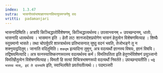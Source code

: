 ```yaml
---
index:  1.3.47
sutra:  भासनोपसंभाषाज्ञानयत्नविमत्युपमन्त्रणेषु वदः
vritti:  padamanjari
---
```


भासनादिष्विति। अत्रापि किञ्चिद्धातोर्विशेषणम्, किञ्चिद्धात्वर्थस्य। उपसान्त्वनम् = उपच्छन्दनम्, धातोः, भासनादि धात्वर्थस्य । भासमान इति । हेतौ लटः शानजादेशप्रयोगेण भासनं हेतुत्वेन विशेषणमित्याह । शिष्यैः स्तूयमानो भासते। तथा चोपर्युपरि शास्त्रार्थस्य प्रतिभासनात् सुष्ठु वदनं भवति, तेजोभङ्गे तु न शक्नुयाद्वदितुम्। जानाति वदितुमिति। `शकवृष` इत्यादिना तुमुन्, अत्र वदत्यर्थो ज्ञानस्य विषयः, ज्ञानं विषयि। तद्विषयमित्यादि। अत्र यत्नस्याविष्करणरूपस्य वदत्यर्थस्य कर्म।
विमतिपतिता इति हेतुगर्भविशेषणं प्रयुञ्जानो विमतिर्हेतुत्वेन विशेषणमित्याह। विमतौ हि सत्यां विचित्रभाषणरूपो वदत्यर्थो निवर्तते। उपच्छन्दयतीति। `भद्रे भजस्व मास्, इदं ते दास्यामि` इति, स्वाभिलषिते प्रवर्तयतीत्यर्थः।। 
पदमञ्जरी
